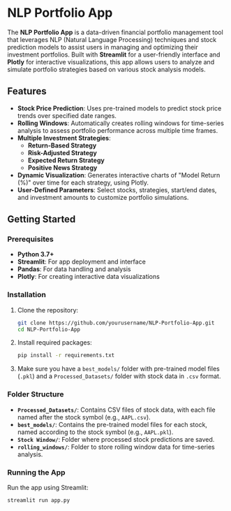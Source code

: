 # NLP Portfolio App

The **NLP Portfolio App** is a data-driven financial portfolio management tool that leverages NLP (Natural Language Processing) techniques and stock prediction models to assist users in managing and optimizing their investment portfolios. Built with **Streamlit** for a user-friendly interface and **Plotly** for interactive visualizations, this app allows users to analyze and simulate portfolio strategies based on various stock analysis models.

## Features

- **Stock Price Prediction**: Uses pre-trained models to predict stock price trends over specified date ranges.
- **Rolling Windows**: Automatically creates rolling windows for time-series analysis to assess portfolio performance across multiple time frames.
- **Multiple Investment Strategies**:
  - **Return-Based Strategy**
  - **Risk-Adjusted Strategy**
  - **Expected Return Strategy**
  - **Positive News Strategy**
- **Dynamic Visualization**: Generates interactive charts of "Model Return (%)" over time for each strategy, using Plotly.
- **User-Defined Parameters**: Select stocks, strategies, start/end dates, and investment amounts to customize portfolio simulations.

## Getting Started

### Prerequisites

- **Python 3.7+**
- **Streamlit**: For app deployment and interface
- **Pandas**: For data handling and analysis
- **Plotly**: For creating interactive data visualizations

### Installation

1. Clone the repository:

   ```bash
   git clone https://github.com/yourusername/NLP-Portfolio-App.git
   cd NLP-Portfolio-App
   ```

2. Install required packages:

   ```bash
   pip install -r requirements.txt
   ```

3. Make sure you have a `best_models/` folder with pre-trained model files (`.pkl`) and a `Processed_Datasets/` folder with stock data in `.csv` format.

### Folder Structure

- **`Processed_Datasets/`**: Contains CSV files of stock data, with each file named after the stock symbol (e.g., `AAPL.csv`).
- **`best_models/`**: Contains the pre-trained model files for each stock, named according to the stock symbol (e.g., `AAPL.pkl`).
- **`Stock Window/`**: Folder where processed stock predictions are saved.
- **`rolling_windows/`**: Folder to store rolling window data for time-series analysis.

### Running the App

Run the app using Streamlit:

```bash
streamlit run app.py
```

